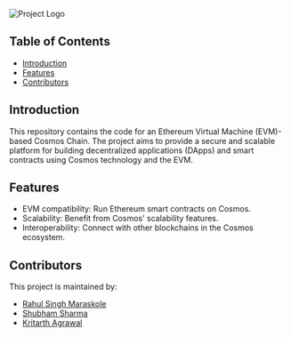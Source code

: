 ![Project Logo](https://www.airchains.io/assets/logos/airchains-evm-rollup-full-logo.png) 

## Table of Contents

- [Introduction](#introduction)
- [Features](#features)
- [Contributors](#contributors)

## Introduction

This repository contains the code for an Ethereum Virtual Machine (EVM)-based Cosmos Chain. The project aims to provide a secure and scalable platform for building decentralized applications (DApps) and smart contracts using Cosmos technology and the EVM.


## Features

- EVM compatibility: Run Ethereum smart contracts on Cosmos.
- Scalability: Benefit from Cosmos' scalability features.
- Interoperability: Connect with other blockchains in the Cosmos ecosystem.


## Contributors

This project is maintained by:

- [Rahul Singh Maraskole](mailto:rahul@airchains.io)
- [Shubham Sharma](mailto:shubham@airchains.io)
- [Kritarth Agrawal](mailto:kritarth@airchains.io)

